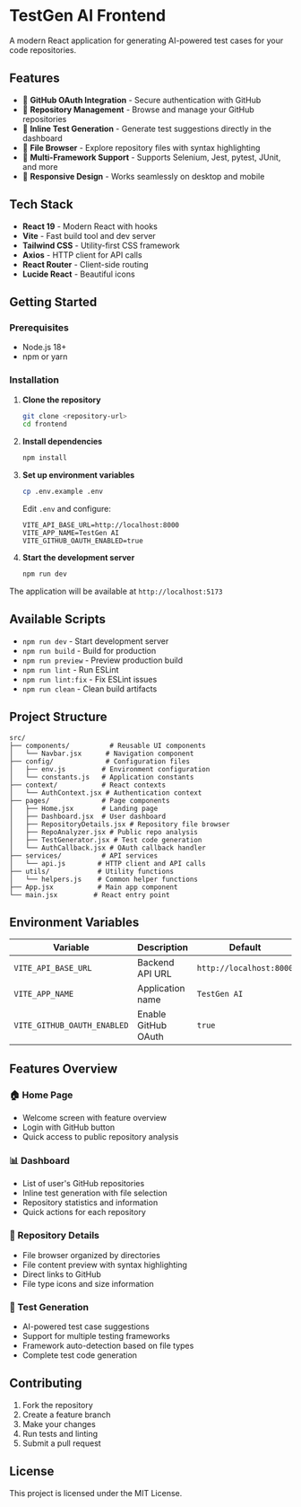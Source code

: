 # TestGen AI Frontend

A modern React application for generating AI-powered test cases for your code repositories.

## Features

- 🔐 **GitHub OAuth Integration** - Secure authentication with GitHub
- 📁 **Repository Management** - Browse and manage your GitHub repositories
- 🧪 **Inline Test Generation** - Generate test suggestions directly in the dashboard
- 📄 **File Browser** - Explore repository files with syntax highlighting
- 🎯 **Multi-Framework Support** - Supports Selenium, Jest, pytest, JUnit, and more
- 📱 **Responsive Design** - Works seamlessly on desktop and mobile

## Tech Stack

- **React 19** - Modern React with hooks
- **Vite** - Fast build tool and dev server
- **Tailwind CSS** - Utility-first CSS framework
- **Axios** - HTTP client for API calls
- **React Router** - Client-side routing
- **Lucide React** - Beautiful icons

## Getting Started

### Prerequisites

- Node.js 18+ 
- npm or yarn

### Installation

1. **Clone the repository**
   ```bash
   git clone <repository-url>
   cd frontend
   ```

2. **Install dependencies**
   ```bash
   npm install
   ```

3. **Set up environment variables**
   ```bash
   cp .env.example .env
   ```
   
   Edit `.env` and configure:
   ```env
   VITE_API_BASE_URL=http://localhost:8000
   VITE_APP_NAME=TestGen AI
   VITE_GITHUB_OAUTH_ENABLED=true
   ```

4. **Start the development server**
   ```bash
   npm run dev
   ```

The application will be available at `http://localhost:5173`

## Available Scripts

- `npm run dev` - Start development server
- `npm run build` - Build for production
- `npm run preview` - Preview production build
- `npm run lint` - Run ESLint
- `npm run lint:fix` - Fix ESLint issues
- `npm run clean` - Clean build artifacts

## Project Structure

```
src/
├── components/          # Reusable UI components
│   └── Navbar.jsx      # Navigation component
├── config/             # Configuration files
│   ├── env.js         # Environment configuration
│   └── constants.js   # Application constants
├── context/           # React contexts
│   └── AuthContext.jsx # Authentication context
├── pages/             # Page components
│   ├── Home.jsx       # Landing page
│   ├── Dashboard.jsx  # User dashboard
│   ├── RepositoryDetails.jsx # Repository file browser
│   ├── RepoAnalyzer.jsx # Public repo analysis
│   ├── TestGenerator.jsx # Test code generation
│   └── AuthCallback.jsx # OAuth callback handler
├── services/          # API services
│   └── api.js        # HTTP client and API calls
├── utils/            # Utility functions
│   └── helpers.js    # Common helper functions
├── App.jsx           # Main app component
└── main.jsx         # React entry point
```

## Environment Variables

| Variable | Description | Default |
|----------|-------------|---------|
| `VITE_API_BASE_URL` | Backend API URL | `http://localhost:8000` |
| `VITE_APP_NAME` | Application name | `TestGen AI` |
| `VITE_GITHUB_OAUTH_ENABLED` | Enable GitHub OAuth | `true` |

## Features Overview

### 🏠 Home Page
- Welcome screen with feature overview
- Login with GitHub button
- Quick access to public repository analysis

### 📊 Dashboard
- List of user's GitHub repositories
- Inline test generation with file selection
- Repository statistics and information
- Quick actions for each repository

### 📁 Repository Details
- File browser organized by directories
- File content preview with syntax highlighting
- Direct links to GitHub
- File type icons and size information

### 🧪 Test Generation
- AI-powered test case suggestions
- Support for multiple testing frameworks
- Framework auto-detection based on file types
- Complete test code generation

## Contributing

1. Fork the repository
2. Create a feature branch
3. Make your changes
4. Run tests and linting
5. Submit a pull request

## License

This project is licensed under the MIT License.